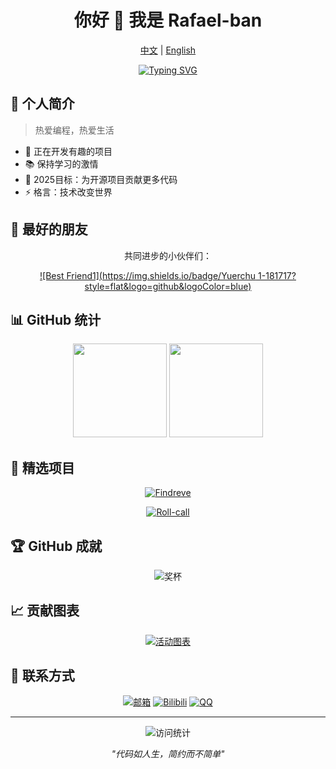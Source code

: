 <div align="center">
  
# 你好 👋 我是 Rafael-ban
  
<a href="README.md">中文</a> | <a href="README_EN.md">English</a>

[![Typing SVG](https://readme-typing-svg.herokuapp.com?font=Fira+Code&pause=1000&color=36BCF7&center=true&vCenter=true&width=435&lines=持续学习%2C+不断进步;热爱技术创新)](https://git.io/typing-svg)

</div>

## 🌈 个人简介 

> 热爱编程，热爱生活

- 🔭 正在开发有趣的项目
- 📚 保持学习的激情
- 🎯 2025目标：为开源项目贡献更多代码
- ⚡ 格言：技术改变世界

## 👫 最好的朋友

<div align="center">

共同进步的小伙伴们：

[![Best Friend1](https://img.shields.io/badge/Yuerchu 1-181717?style=flat&logo=github&logoColor=blue)](https://github.com/Yuerchu)

</div>

## 📊 GitHub 统计

<div align="center">
  <img height="150em" src="https://github-readme-stats.vercel.app/api?username=Rafael-ban&show_icons=true&theme=transparent&include_all_commits=true&count_private=true&hide_border=true&locale=cn"/>
  <img height="150em" src="https://github-readme-stats.vercel.app/api/top-langs/?username=Rafael-ban&layout=compact&langs_count=7&theme=transparent&hide_border=true&locale=cn"/>
</div>

## 🌟 精选项目

<div align="center">

[![Findreve](https://github-readme-stats.vercel.app/api/pin/?username=Rafael-ban&repo=Findreve&theme=transparent&hide_border=true)](https://github.com/Rafael-ban/Findreve)

[![Roll-call](https://github-readme-stats.vercel.app/api/pin/?username=Rafael-ban&repo=Roll-call&theme=transparent&hide_border=true)](https://github.com/Rafael-ban/Roll-call)

</div>

## 🏆 GitHub 成就

<div align="center">

![奖杯](https://github-profile-trophy.vercel.app/?username=Rafael-ban&theme=nord&column=7&no-frame=true&no-bg=true&locale=cn)

</div>

## 📈 贡献图表

<div align="center">

[![活动图表](https://github-readme-activity-graph.vercel.app/graph?username=Rafael-ban&theme=tokyo-night&hide_border=true)](https://github.com/ashutosh00710/github-readme-activity-graph)

</div>

## 🤝 联系方式

<div align="center">
  
[![邮箱](https://img.shields.io/badge/邮箱-D14836?style=for-the-badge&logo=gmail&logoColor=white)](mailto:gdblzx2005@gmail.com)
[![Bilibili](https://img.shields.io/badge/Bilibili-FF69B4?style=for-the-badge&logo=bilibili&logoColor=white)](https://space.bilibili.com/your-bilibili-id)
[![QQ](https://img.shields.io/badge/QQ-4AB7F5?style=for-the-badge&logo=tencentqq&logoColor=white)](tencent://message/?uin=1904396382)

</div>

---

<div align="center">
  <img src="https://komarev.com/ghpvc/?username=Rafael-ban&style=flat-square&color=blue" alt="访问统计"/>
  
  _"代码如人生，简约而不简单"_
</div>